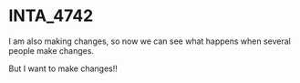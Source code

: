 INTA_4742
=========

I am also making changes, so now we can see what happens when several people make changes.

But I want to make changes!!